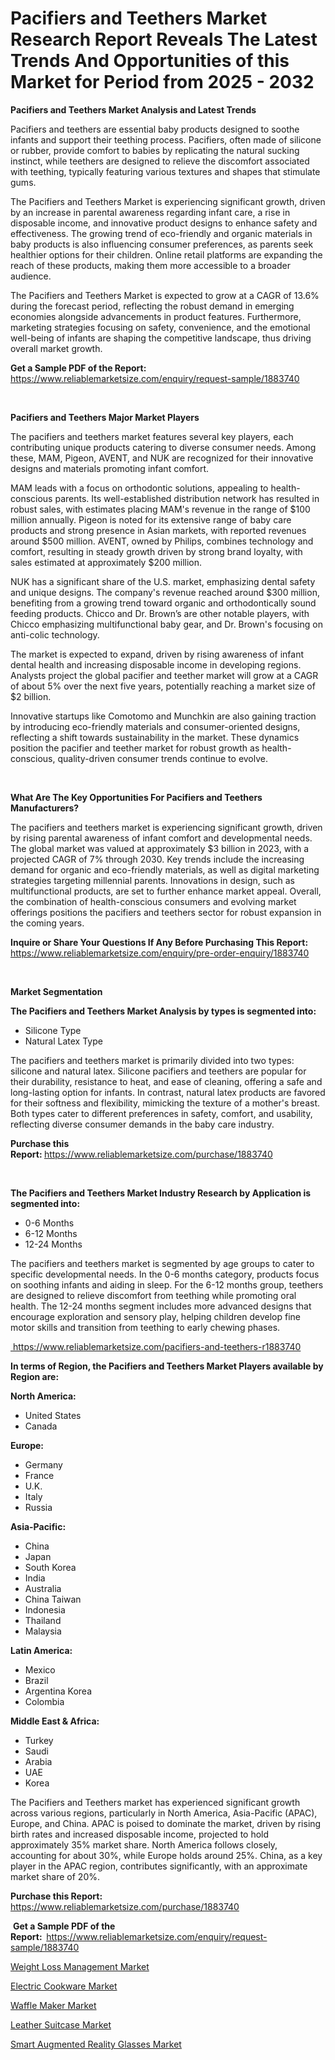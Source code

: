 <p><h1>Pacifiers and Teethers Market Research Report Reveals The Latest Trends And Opportunities of this Market for Period from 2025 - 2032</h1></p><p><strong>Pacifiers and Teethers Market Analysis and Latest Trends</strong></p>
<p><p>Pacifiers and teethers are essential baby products designed to soothe infants and support their teething process. Pacifiers, often made of silicone or rubber, provide comfort to babies by replicating the natural sucking instinct, while teethers are designed to relieve the discomfort associated with teething, typically featuring various textures and shapes that stimulate gums.</p><p>The Pacifiers and Teethers Market is experiencing significant growth, driven by an increase in parental awareness regarding infant care, a rise in disposable income, and innovative product designs to enhance safety and effectiveness. The growing trend of eco-friendly and organic materials in baby products is also influencing consumer preferences, as parents seek healthier options for their children. Online retail platforms are expanding the reach of these products, making them more accessible to a broader audience.</p><p>The Pacifiers and Teethers Market is expected to grow at a CAGR of 13.6% during the forecast period, reflecting the robust demand in emerging economies alongside advancements in product features. Furthermore, marketing strategies focusing on safety, convenience, and the emotional well-being of infants are shaping the competitive landscape, thus driving overall market growth.</p></p>
<p><strong>Get a Sample PDF of the Report:&nbsp;</strong> <a href="https://www.reliablemarketsize.com/enquiry/request-sample/1883740?utm_campaign=1943&utm_medium=2&utm_source=Github&utm_content=ia&utm_term=05042025&utm_id=pacifiers-and-teethers">https://www.reliablemarketsize.com/enquiry/request-sample/1883740</a></p>
<p>&nbsp;</p>
<p><strong>Pacifiers and Teethers Major Market Players</strong></p>
<p><p>The pacifiers and teethers market features several key players, each contributing unique products catering to diverse consumer needs. Among these, MAM, Pigeon, AVENT, and NUK are recognized for their innovative designs and materials promoting infant comfort.</p><p>MAM leads with a focus on orthodontic solutions, appealing to health-conscious parents. Its well-established distribution network has resulted in robust sales, with estimates placing MAM's revenue in the range of $100 million annually. Pigeon is noted for its extensive range of baby care products and strong presence in Asian markets, with reported revenues around $500 million. AVENT, owned by Philips, combines technology and comfort, resulting in steady growth driven by strong brand loyalty, with sales estimated at approximately $200 million.</p><p>NUK has a significant share of the U.S. market, emphasizing dental safety and unique designs. The company's revenue reached around $300 million, benefiting from a growing trend toward organic and orthodontically sound feeding products. Chicco and Dr. Brown’s are other notable players, with Chicco emphasizing multifunctional baby gear, and Dr. Brown's focusing on anti-colic technology.</p><p>The market is expected to expand, driven by rising awareness of infant dental health and increasing disposable income in developing regions. Analysts project the global pacifier and teether market will grow at a CAGR of about 5% over the next five years, potentially reaching a market size of $2 billion.</p><p>Innovative startups like Comotomo and Munchkin are also gaining traction by introducing eco-friendly materials and consumer-oriented designs, reflecting a shift towards sustainability in the market. These dynamics position the pacifier and teether market for robust growth as health-conscious, quality-driven consumer trends continue to evolve.</p></p>
<p>&nbsp;</p>
<p><strong>What Are The Key Opportunities For Pacifiers and Teethers Manufacturers?</strong></p>
<p><p>The pacifiers and teethers market is experiencing significant growth, driven by rising parental awareness of infant comfort and developmental needs. The global market was valued at approximately $3 billion in 2023, with a projected CAGR of 7% through 2030. Key trends include the increasing demand for organic and eco-friendly materials, as well as digital marketing strategies targeting millennial parents. Innovations in design, such as multifunctional products, are set to further enhance market appeal. Overall, the combination of health-conscious consumers and evolving market offerings positions the pacifiers and teethers sector for robust expansion in the coming years.</p></p>
<p><strong>Inquire or Share Your Questions If Any Before Purchasing This Report:</strong> <a href="https://www.reliablemarketsize.com/enquiry/pre-order-enquiry/1883740?utm_campaign=1943&utm_medium=2&utm_source=Github&utm_content=ia&utm_term=05042025&utm_id=pacifiers-and-teethers">https://www.reliablemarketsize.com/enquiry/pre-order-enquiry/1883740</a></p>
<p>&nbsp;</p>
<p><strong>Market Segmentation</strong></p>
<p><strong>The Pacifiers and Teethers Market Analysis by types is segmented into:</strong></p>
<p><ul><li>Silicone Type</li><li>Natural Latex Type</li></ul></p>
<p><p>The pacifiers and teethers market is primarily divided into two types: silicone and natural latex. Silicone pacifiers and teethers are popular for their durability, resistance to heat, and ease of cleaning, offering a safe and long-lasting option for infants. In contrast, natural latex products are favored for their softness and flexibility, mimicking the texture of a mother's breast. Both types cater to different preferences in safety, comfort, and usability, reflecting diverse consumer demands in the baby care industry.</p></p>
<p><strong>Purchase this Report:&nbsp;</strong><a href="https://www.reliablemarketsize.com/purchase/1883740?utm_campaign=1943&utm_medium=2&utm_source=Github&utm_content=ia&utm_term=05042025&utm_id=pacifiers-and-teethers">https://www.reliablemarketsize.com/purchase/1883740</a></p>
<p>&nbsp;</p>
<p><strong>The Pacifiers and Teethers Market Industry Research by Application is segmented into:</strong></p>
<p><ul><li>0-6 Months</li><li>6-12 Months</li><li>12-24 Months</li></ul></p>
<p><p>The pacifiers and teethers market is segmented by age groups to cater to specific developmental needs. In the 0-6 months category, products focus on soothing infants and aiding in sleep. For the 6-12 months group, teethers are designed to relieve discomfort from teething while promoting oral health. The 12-24 months segment includes more advanced designs that encourage exploration and sensory play, helping children develop fine motor skills and transition from teething to early chewing phases.</p></p>
<p><a href="https://www.reliablemarketsize.com/pacifiers-and-teethers-r1883740?utm_campaign=1943&utm_medium=2&utm_source=Github&utm_content=ia&utm_term=05042025&utm_id=pacifiers-and-teethers">&nbsp;https://www.reliablemarketsize.com/pacifiers-and-teethers-r1883740</a></p>
<p><strong>In terms of Region, the Pacifiers and Teethers Market Players available by Region are:</strong></p>
<p>
    <p> <strong> North America: </strong>
        <ul>
            <li>United States</li>
            <li>Canada</li>
        </ul>
        </p> 
    <p> <strong> Europe: </strong>
        <ul>
            <li>Germany</li>
            <li>France</li>
            <li>U.K.</li>
            <li>Italy</li>
            <li>Russia</li>
        </ul>
        </p> 
    <p> <strong> Asia-Pacific: </strong>
        <ul>
            <li>China</li>
            <li>Japan</li>
            <li>South Korea</li>
            <li>India</li>
            <li>Australia</li>
            <li>China Taiwan</li>
            <li>Indonesia</li>
            <li>Thailand</li>
            <li>Malaysia</li>
        </ul>
        </p> 
    <p> <strong> Latin America: </strong>
        <ul>
            <li>Mexico</li>
            <li>Brazil</li>
            <li>Argentina Korea</li>
            <li>Colombia</li>
        </ul>
        </p> 
    <p> <strong> Middle East & Africa: </strong>
        <ul>
            <li>Turkey</li>
            <li>Saudi</li>
            <li>Arabia</li>
            <li>UAE</li>
            <li>Korea</li>
        </ul>
    </p>
    </p>
<p><p>The Pacifiers and Teethers market has experienced significant growth across various regions, particularly in North America, Asia-Pacific (APAC), Europe, and China. APAC is poised to dominate the market, driven by rising birth rates and increased disposable income, projected to hold approximately 35% market share. North America follows closely, accounting for about 30%, while Europe holds around 25%. China, as a key player in the APAC region, contributes significantly, with an approximate market share of 20%.</p></p>
<p><strong>Purchase this Report: </strong><a href="https://www.reliablemarketsize.com/purchase/1883740?utm_campaign=1943&utm_medium=2&utm_source=Github&utm_content=ia&utm_term=05042025&utm_id=pacifiers-and-teethers">https://www.reliablemarketsize.com/purchase/1883740</a></p>
<p>&nbsp;<strong>Get a Sample PDF of the Report:&nbsp;&nbsp;</strong><a href="https://www.reliablemarketsize.com/enquiry/request-sample/1883740?utm_campaign=1943&utm_medium=2&utm_source=Github&utm_content=ia&utm_term=05042025&utm_id=pacifiers-and-teethers">https://www.reliablemarketsize.com/enquiry/request-sample/1883740</a></p>
<p><strong></strong></p>
<p><p><a href="https://github.com/marfosamiko7/Market-Research-Report-List-1/blob/main/weight-loss-management-market.md?utm_campaign=1943&utm_medium=2&utm_source=Github&utm_content=ia&utm_term=05042025&utm_id=pacifiers-and-teethers">Weight Loss Management Market</a></p><p><a href="https://github.com/sakourkishev/Market-Research-Report-List-1/blob/main/electric-cookware-market.md?utm_campaign=1943&utm_medium=2&utm_source=Github&utm_content=ia&utm_term=05042025&utm_id=pacifiers-and-teethers">Electric Cookware Market</a></p><p><a href="https://github.com/shongranch73/Market-Research-Report-List-1/blob/main/waffle-maker-market.md?utm_campaign=1943&utm_medium=2&utm_source=Github&utm_content=ia&utm_term=05042025&utm_id=pacifiers-and-teethers">Waffle Maker Market</a></p><p><a href="https://github.com/gierlravasty/Market-Research-Report-List-1/blob/main/leather-suitcase-market.md?utm_campaign=1943&utm_medium=2&utm_source=Github&utm_content=ia&utm_term=05042025&utm_id=pacifiers-and-teethers">Leather Suitcase Market</a></p><p><a href="https://github.com/amourdeeks8j/Market-Research-Report-List-1/blob/main/smart-augmented-reality-glasses-market.md?utm_campaign=1943&utm_medium=2&utm_source=Github&utm_content=ia&utm_term=05042025&utm_id=pacifiers-and-teethers">Smart Augmented Reality Glasses Market</a></p></p>